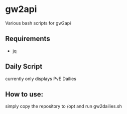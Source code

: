 # gw2api
Various bash scripts for gw2api

## Requirements
  - jq

## Daily Script
currently only displays PvE Dailies

## How to use:
simply copy the repository to /opt and run gw2dailies.sh
